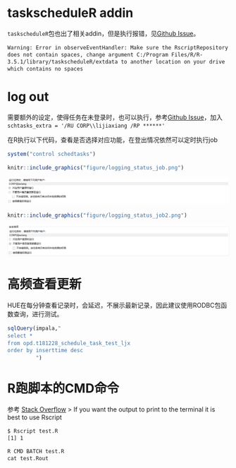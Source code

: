 
# taskscheduleR addin

`taskscheduleR`包也出了相关addin，但是执行报错，见[Github
Issue](https://github.com/bnosac/taskscheduleR/issues/61)。

    Warning: Error in observeEventHandler: Make sure the RscriptRepository does not contain spaces, change argument C:/Program Files/R/R-3.5.1/library/taskscheduleR/extdata to another location on your drive which contains no spaces

# log out

需要额外的设定，使得任务在未登录时，也可以执行，参考[Github
Issue](https://github.com/bnosac/taskscheduleR/issues/44)，加入`schtasks_extra
= '/RU CORP\\lijiaxiang /RP ******'`

在R执行以下代码，查看是否选择对应功能，在登出情况依然可以定时执行job

``` r
system("control schedtasks")
```

``` r
knitr::include_graphics("figure/logging_status_job.png")
```

![](figure/logging_status_job.png)<!-- -->

``` r
knitr::include_graphics("figure/logging_status_job2.png")
```

![](figure/logging_status_job2.png)<!-- -->

# 高频查看更新

HUE在每分钟查看记录时，会延迟，不展示最新记录，因此建议使用RODBC包函数查询，进行测试。

``` r
sqlQuery(impala,"
select *
from opd.t181228_schedule_task_test_ljx
order by inserttime desc
         ")
```

# R跑脚本的CMD命令

参考 [Stack
Overflow](https://stackoverflow.com/questions/18306362/run-r-script-from-command-line)
\> If you want the output to print to the terminal it is best to use
Rscript

``` shell
$ Rscript test.R
[1] 1
```

    R CMD BATCH test.R
    cat test.Rout
